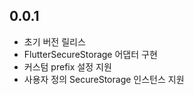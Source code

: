 ## 0.0.1

* 초기 버전 릴리스
* FlutterSecureStorage 어댑터 구현
* 커스텀 prefix 설정 지원
* 사용자 정의 SecureStorage 인스턴스 지원
